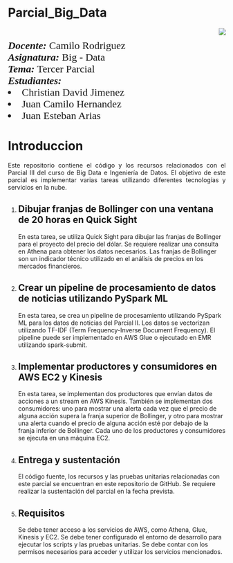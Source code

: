 # **Parcial_Big_Data**

<div> 
<img src="https://res-5.cloudinary.com/crunchbase-production/image/upload/c_lpad,h_256,w_256,f_auto,q_auto:eco/v1455514364/pim02bzqvgz0hibsra41.png" align="right"><FONT FACE="times new roman" SIZE=5>
<br>
<i><b>Docente:</b></i> Camilo Rodriguez
<br>
<i><b>Asignatura:</b></i> Big - Data 
<br>
<i><b>Tema:</b></i> Tercer Parcial
<br>
<i><b>Estudiantes: </b> </i> 
<li>Christian David Jimenez</li>
<li>Juan Camilo Hernandez</li>
<li>Juan Esteban Arias </li>
</FONT>
</div>

<h1><b>Introduccion</b></h1>
<p align='justify'>
Este repositorio contiene el código y los recursos relacionados con el Parcial III del curso de Big Data e Ingeniería de Datos. El objetivo de este parcial es implementar varias tareas utilizando diferentes tecnologías y servicios en la nube.
<ol>
<li><h2><b>Dibujar franjas de Bollinger con una ventana de 20 horas en Quick Sight</b></h2>
En esta tarea, se utiliza Quick Sight para dibujar las franjas de Bollinger para el proyecto del precio del dólar. Se requiere realizar una consulta en Athena para obtener los datos necesarios. Las franjas de Bollinger son un indicador técnico utilizado en el análisis de precios en los mercados financieros.
<li><h2><b>Crear un pipeline de procesamiento de datos de noticias utilizando PySpark ML</b></h2>
En esta tarea, se crea un pipeline de procesamiento utilizando PySpark ML para los datos de noticias del Parcial II. Los datos se vectorizan utilizando TF-IDF (Term Frequency-Inverse Document Frequency). El pipeline puede ser implementado en AWS Glue o ejecutado en EMR utilizando spark-submit.
<li><h2><b>Implementar productores y consumidores en AWS EC2 y Kinesis</b></h2>
En esta tarea, se implementan dos productores que envían datos de acciones a un stream en AWS Kinesis. También se implementan dos consumidores: uno para mostrar una alerta cada vez que el precio de alguna acción supera la franja superior de Bollinger, y otro para mostrar una alerta cuando el precio de alguna acción esté por debajo de la franja inferior de Bollinger. Cada uno de los productores y consumidores se ejecuta en una máquina EC2.
<li><h2><b>Entrega y sustentación</b></h2>
El código fuente, los recursos y las pruebas unitarias relacionadas con este parcial se encuentran en este repositorio de GitHub. Se requiere realizar la sustentación del parcial en la fecha prevista.
<li><h2><b>Requisitos</b></h2>
Se debe tener acceso a los servicios de AWS, como Athena, Glue, Kinesis y EC2.
Se debe tener configurado el entorno de desarrollo para ejecutar los scripts y las pruebas unitarias.
Se debe contar con los permisos necesarios para acceder y utilizar los servicios mencionados.
</ol>
</p>
